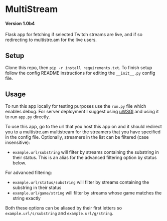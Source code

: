 # MultiStream

#### Version 1.0b4

Flask app for fetching if selected Twitch streams are live, and if so redirecting to multistre.am for the live users.

## Setup

Clone this repo, then `pip -r install requirements.txt`. To finish setup follow the config README instructions for 
editing the `__init__.py` config file.

## Usage

To run this app locally for testing purposes use the `run.py` file which enables debug. For server deployment I suggest
using [uWSGI](http://uwsgi-docs.readthedocs.io/en/latest/) and using it to run `app.py` directly.

To use this app, go to the url that you host this app on and it should redirect you to a multistre.am multistream for the 
streamers that you have specified in the config file. Optionally, streamers in the list can be filtered (case insensitive):

* `example.url/substring` will filter by streams containing the substring in their status. This is an alias for the
advanced filtering option by status below.

For advanced filtering:

* `example.url/status/substring` will filter by streams containing the substring in their status
* `example.url/game/string` will filter by streams whose game matches the string exactly

Both these options can be aliased by their first letters so `example.url/s/substring` and `example.url/g/string`.
